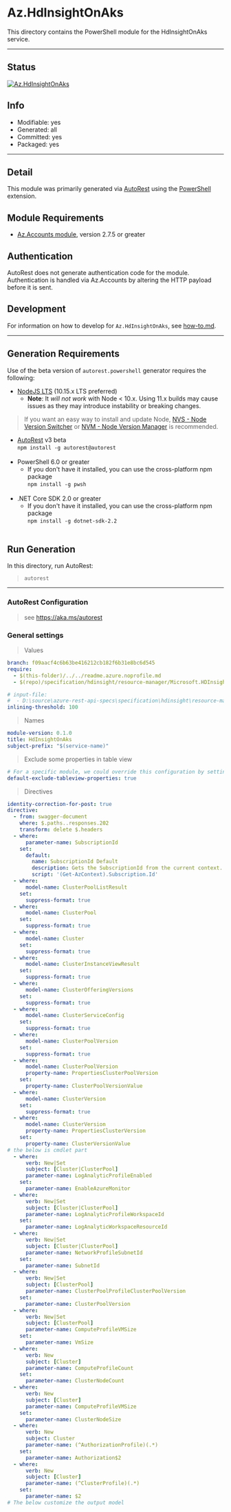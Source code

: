 <!-- region Generated -->
# Az.HdInsightOnAks
This directory contains the PowerShell module for the HdInsightOnAks service.

---
## Status
[![Az.HdInsightOnAks](https://img.shields.io/powershellgallery/v/Az.HdInsightOnAks.svg?style=flat-square&label=Az.HdInsightOnAks "Az.HdInsightOnAks")](https://www.powershellgallery.com/packages/Az.HdInsightOnAks/)

## Info
- Modifiable: yes
- Generated: all
- Committed: yes
- Packaged: yes

---
## Detail
This module was primarily generated via [AutoRest](https://github.com/Azure/autorest) using the [PowerShell](https://github.com/Azure/autorest.powershell) extension.

## Module Requirements
- [Az.Accounts module](https://www.powershellgallery.com/packages/Az.Accounts/), version 2.7.5 or greater

## Authentication
AutoRest does not generate authentication code for the module. Authentication is handled via Az.Accounts by altering the HTTP payload before it is sent.

## Development
For information on how to develop for `Az.HdInsightOnAks`, see [how-to.md](how-to.md).
<!-- endregion -->

---
## Generation Requirements
Use of the beta version of `autorest.powershell` generator requires the following:
- [NodeJS LTS](https://nodejs.org) (10.15.x LTS preferred)
  - **Note**: It *will not work* with Node < 10.x. Using 11.x builds may cause issues as they may introduce instability or breaking changes.
> If you want an easy way to install and update Node, [NVS - Node Version Switcher](../nodejs/installing-via-nvs.md) or [NVM - Node Version Manager](../nodejs/installing-via-nvm.md) is recommended.
- [AutoRest](https://aka.ms/autorest) v3 beta <br>`npm install -g autorest@autorest`<br>&nbsp;
- PowerShell 6.0 or greater
  - If you don't have it installed, you can use the cross-platform npm package <br>`npm install -g pwsh`<br>&nbsp;
- .NET Core SDK 2.0 or greater
  - If you don't have it installed, you can use the cross-platform npm package <br>`npm install -g dotnet-sdk-2.2`<br>&nbsp;

## Run Generation
In this directory, run AutoRest:
> `autorest`

---
### AutoRest Configuration
> see https://aka.ms/autorest

### General settings
> Values
``` yaml
branch: f09aacf4c6b63be416212cb182f6b31e8bc6d545
require:
  - $(this-folder)/../../readme.azure.noprofile.md
  - $(repo)/specification/hdinsight/resource-manager/Microsoft.HDInsight/HDInsightOnAks/readme.md

# input-file:
#  - D:\source\azure-rest-api-specs\specification\hdinsight\resource-manager\Microsoft.HDInsight\HDInsightOnAks\preview\2023-06-01-preview\hdinsight.json
inlining-threshold: 100
```

> Names
``` yaml
module-version: 0.1.0
title: HdInsightOnAks
subject-prefix: "$(service-name)"
```

> Exclude some properties in table view
``` yaml
# For a specific module, we could override this configuration by setting default-exclude-tableview-properties to false in readme.md of that module.
default-exclude-tableview-properties: true
```

> Directives
``` yaml
identity-correction-for-post: true
directive:
  - from: swagger-document
    where: $.paths..responses.202
    transform: delete $.headers
  - where:
      parameter-name: SubscriptionId
    set:
      default:
        name: SubscriptionId Default
        description: Gets the SubscriptionId from the current context.
        script: '(Get-AzContext).Subscription.Id'    
  - where:
      model-name: ClusterPoolListResult
    set:
      suppress-format: true
  - where:
      model-name: ClusterPool
    set:
      suppress-format: true
  - where:
      model-name: Cluster
    set:
      suppress-format: true
  - where:
      model-name: ClusterInstanceViewResult
    set:
      suppress-format: true
  - where:
      model-name: ClusterOfferingVersions
    set:
      suppress-format: true
  - where:
      model-name: ClusterServiceConfig
    set:
      suppress-format: true
  - where:
      model-name: ClusterPoolVersion
    set:
      suppress-format: true
  - where:
      model-name: ClusterPoolVersion
      property-name: PropertiesClusterPoolVersion
    set:
      property-name: ClusterPoolVersionValue
  - where:
      model-name: ClusterVersion
    set:
      suppress-format: true
  - where:
      model-name: ClusterVersion
      property-name: PropertiesClusterVersion
    set:
      property-name: ClusterVersionValue      
# the below is cmdlet part      
  - where:
      verb: New|Set
      subject: [Cluster|ClusterPool]
      parameter-name: LogAnalyticProfileEnabled
    set:
      parameter-name: EnableAzureMonitor
  - where:
      verb: New|Set
      subject: [Cluster|ClusterPool]
      parameter-name: LogAnalyticProfileWorkspaceId
    set:
      parameter-name: LogAnalyticWorkspaceResourceId
  - where:
      verb: New|Set
      subject: [Cluster|ClusterPool]
      parameter-name: NetworkProfileSubnetId
    set:
      parameter-name: SubnetId     
  - where:
      verb: New|Set
      subject: [ClusterPool]
      parameter-name: ClusterPoolProfileClusterPoolVersion
    set:
      parameter-name: ClusterPoolVersion
  - where:
      verb: New|Set
      subject: [ClusterPool]
      parameter-name: ComputeProfileVMSize
    set:
      parameter-name: VmSize
  - where:
      verb: New
      subject: [Cluster]
      parameter-name: ComputeProfileCount
    set:
      parameter-name: ClusterNodeCount
  - where:
      verb: New
      subject: [Cluster]
      parameter-name: ComputeProfileVMSize
    set:
      parameter-name: ClusterNodeSize
  - where:
      verb: New
      subject: Cluster
      parameter-name: (^AuthorizationProfile)(.*)
    set:
      parameter-name: Authorization$2
  - where:
      verb: New
      subject: [Cluster]
      parameter-name: (^ClusterProfile)(.*)
    set:
      parameter-name: $2
# The below customize the output model   

```
